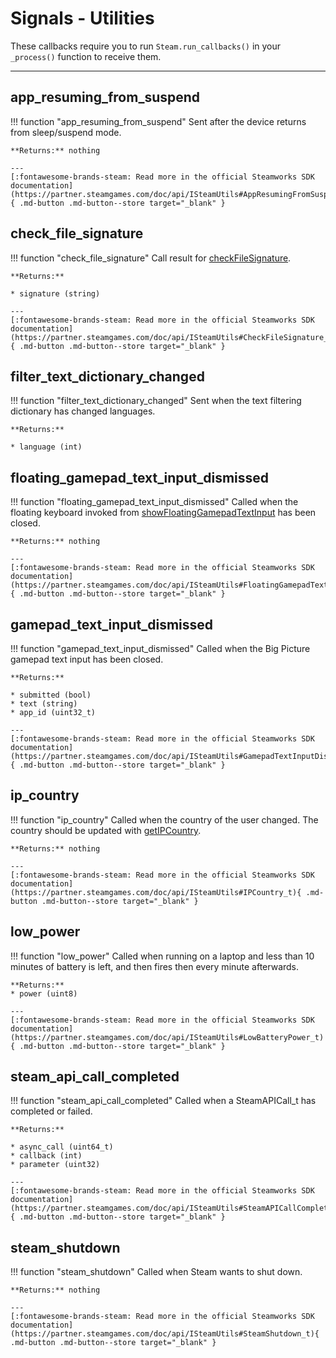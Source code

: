 # Signals - Utilities

These callbacks require you to run ```Steam.run_callbacks()``` in your ```_process()``` function to receive them.

---

## app_resuming_from_suspend

!!! function "app_resuming_from_suspend"
	Sent after the device returns from sleep/suspend mode.

	**Returns:** nothing

	---
	[:fontawesome-brands-steam: Read more in the official Steamworks SDK documentation](https://partner.steamgames.com/doc/api/ISteamUtils#AppResumingFromSuspend_t){ .md-button .md-button--store target="_blank" }

## check_file_signature

!!! function "check_file_signature"
	Call result for [checkFileSignature](/functions/utils/#checkfilesignature).
	
	**Returns:**

	* signature (string)

	---
	[:fontawesome-brands-steam: Read more in the official Steamworks SDK documentation](https://partner.steamgames.com/doc/api/ISteamUtils#CheckFileSignature_t){ .md-button .md-button--store target="_blank" }

## filter_text_dictionary_changed

!!! function "filter_text_dictionary_changed"
	Sent when the text filtering dictionary has changed languages.

	**Returns:**

	* language (int)	

## floating_gamepad_text_input_dismissed

!!! function "floating_gamepad_text_input_dismissed"
	Called when the floating keyboard invoked from [showFloatingGamepadTextInput](/functions/utils/#showFloatingGamepadTextInput) has been closed.

	**Returns:** nothing

	---
	[:fontawesome-brands-steam: Read more in the official Steamworks SDK documentation](https://partner.steamgames.com/doc/api/ISteamUtils#FloatingGamepadTextInputDismissed_t){ .md-button .md-button--store target="_blank" }

## gamepad_text_input_dismissed

!!! function "gamepad_text_input_dismissed"
	Called when the Big Picture gamepad text input has been closed.

	**Returns:**

	* submitted (bool)
	* text (string)
	* app_id (uint32_t)

	---
	[:fontawesome-brands-steam: Read more in the official Steamworks SDK documentation](https://partner.steamgames.com/doc/api/ISteamUtils#GamepadTextInputDismissed_t){ .md-button .md-button--store target="_blank" }

## ip_country

!!! function "ip_country"
	Called when the country of the user changed. The country should be updated with [getIPCountry](/functions/utils/#getipcountry).

	**Returns:** nothing

	---
	[:fontawesome-brands-steam: Read more in the official Steamworks SDK documentation](https://partner.steamgames.com/doc/api/ISteamUtils#IPCountry_t){ .md-button .md-button--store target="_blank" }

## low_power

!!! function "low_power"
	Called when running on a laptop and less than 10 minutes of battery is left, and then fires then every minute afterwards.

	**Returns:**
	* power (uint8)

	---
	[:fontawesome-brands-steam: Read more in the official Steamworks SDK documentation](https://partner.steamgames.com/doc/api/ISteamUtils#LowBatteryPower_t){ .md-button .md-button--store target="_blank" }


## steam_api_call_completed

!!! function "steam_api_call_completed"
	Called when a SteamAPICall_t has completed or failed.

	**Returns:**

	* async_call (uint64_t)
	* callback (int)
	* parameter (uint32)

	---
	[:fontawesome-brands-steam: Read more in the official Steamworks SDK documentation](https://partner.steamgames.com/doc/api/ISteamUtils#SteamAPICallCompleted_t){ .md-button .md-button--store target="_blank" }

## steam_shutdown

!!! function "steam_shutdown"
	Called when Steam wants to shut down.

	**Returns:** nothing

	---
	[:fontawesome-brands-steam: Read more in the official Steamworks SDK documentation](https://partner.steamgames.com/doc/api/ISteamUtils#SteamShutdown_t){ .md-button .md-button--store target="_blank" }